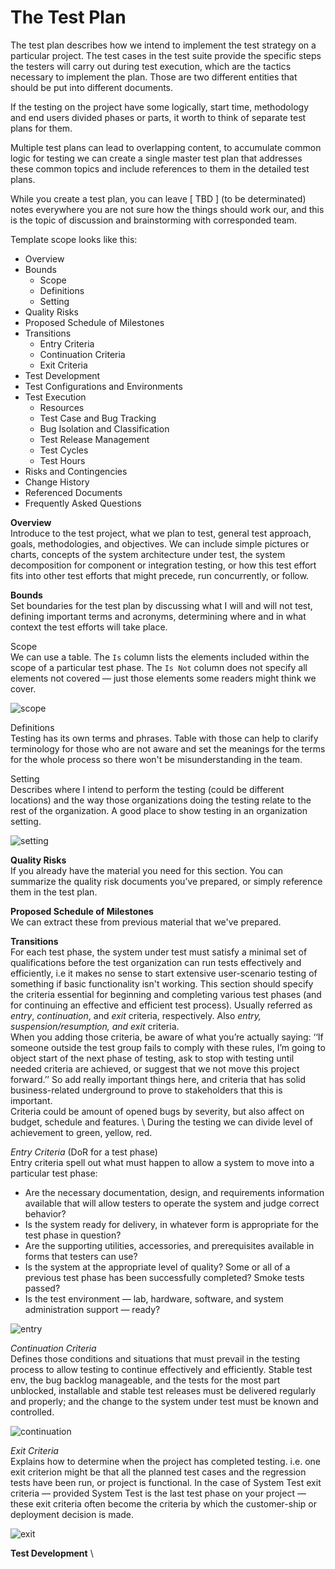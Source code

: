 # The Test Plan
The test plan describes how we intend to implement the test strategy on a particular project. The test cases in the test
suite provide the specific steps the testers will carry out during test execution, which are the tactics necessary to
implement the plan. Those are two different entities that should be put into different documents.

If the testing on the project have some logically, start time, methodology and end users divided phases or parts, it
worth to think of separate test plans for them.

Multiple test plans can lead to overlapping content, to accumulate common logic for testing we can create a single master
test plan that addresses these common topics and include references to them in the detailed test plans.

While you create a test plan, you can leave [ TBD ] (to be determinated) notes everywhere you are not sure how the things
should work our, and this is the topic of discussion and brainstorming with corresponded team.

Template scope looks like this:
 - Overview
 - Bounds
   - Scope
   - Definitions
   - Setting
 - Quality Risks
 - Proposed Schedule of Milestones
 - Transitions
   - Entry Criteria
   - Continuation Criteria
   - Exit Criteria
 - Test Development
 - Test Configurations and Environments  
 - Test Execution
   - Resources
   - Test Case and Bug Tracking
   - Bug Isolation and Classification
   - Test Release Management
   - Test Cycles
   - Test Hours
 - Risks and Contingencies
 - Change History
 - Referenced Documents
 - Frequently Asked Questions

**Overview** \
Introduce to the test project, what we plan to test, general test approach, goals, methodologies, and objectives.
We can include simple pictures or charts, concepts of the system architecture under test, the system decomposition for
component or integration testing, or how this test effort fits into other test efforts that might precede, run
concurrently, or follow.

**Bounds** \
Set boundaries for the test plan by discussing what I will and will not test, defining important terms and acronyms,
determining where and in what context the test efforts will take place.

Scope \
We can use a table. The `Is` column lists the elements included within the scope of a particular test phase.
The `Is Not` column does not specify all elements not covered — just those elements some readers might think we cover.

![scope](/managing_testing_process/media/scope.PNG)

Definitions \
Testing has its own terms and phrases. Table with those can help to clarify terminology for those who are not aware and
set the meanings for the terms for the whole process so there won't be misunderstanding in the team.

Setting \
Describes where I intend to perform the testing (could be different locations) and the way those organizations doing
the testing relate to the rest of the organization. A good place to show testing in an organization setting.

![setting](/managing_testing_process/media/setting.PNG)

**Quality Risks** \
If you already have the material you need for this section. You can summarize the quality risk documents you’ve prepared,
or simply reference them in the test plan.

**Proposed Schedule of Milestones** \
We can extract these from previous material that we've prepared.

**Transitions** \
For each test phase, the system under test must satisfy a minimal set of qualifications before the test organization can
run tests effectively and efficiently, i.e it makes no sense to start extensive user-scenario testing of something if
basic functionality isn't working. This section should specify the criteria essential for beginning and completing various
test phases (and for continuing an effective and efficient test process). Usually referred as *entry*, *continuation*,
and *exit* criteria, respectively. Also *entry, suspension/resumption, and exit* criteria. \
When you adding those criteria, be aware of what you’re actually saying: ‘‘If someone outside the test group fails to 
comply with these rules, I’m going to object start of the next phase of testing, ask to stop with testing until needed
criteria are achieved, or suggest that we not move this project forward.’’ So add really important things here, and 
criteria that has solid business-related underground to prove to stakeholders that this is important. \
Criteria could be amount of opened bugs by severity, but also affect on budget, schedule and features. \ 
During the testing we can divide level of achievement to green, yellow, red. 

*Entry Criteria* (DoR for a test phase) \
Entry criteria spell out what must happen to allow a system to move into a particular test phase:
- Are the necessary documentation, design, and requirements information available that will allow testers to operate
  the system and judge correct behavior?
- Is the system ready for delivery, in whatever form is appropriate for the test phase in question?
- Are the supporting utilities, accessories, and prerequisites available in forms that testers can use?
- Is the system at the appropriate level of quality? Some or all of a previous test phase has been successfully completed?
  Smoke tests passed?
- Is the test environment — lab, hardware, software, and system administration support — ready?

![entry](/managing_testing_process/media/entry_criteria.PNG)

*Continuation Criteria* \
Defines those conditions and situations that must prevail in the testing process to allow testing to continue effectively
and efficiently. Stable test env, the bug backlog manageable, and the tests for the most part unblocked, installable
and stable test releases must be delivered regularly and properly; and the change to the system under test must be known
and controlled.

![continuation](/managing_testing_process/media/continuation.PNG)

*Exit Criteria* \
Explains how to determine when the project has completed testing. i.e. one exit criterion might be that all the planned
test cases and the regression tests have been run, or project is functional. In the case of System Test exit criteria —
provided System Test is the last test phase on your project — these exit criteria often become the criteria by which the customer-ship or deployment decision is made.

![exit](/managing_testing_process/media/exit.PNG)

**Test Development** \

